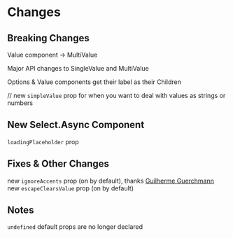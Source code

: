 # Changes

## Breaking Changes

Value component -> MultiValue

Major API changes to SingleValue and MultiValue

Options & Value components get their label as their Children

// new `simpleValue` prop for when you want to deal with values as strings or numbers

## New Select.Async Component

`loadingPlaceholder` prop

## Fixes & Other Changes

new `ignoreAccents` prop (on by default), thanks [Guilherme Guerchmann](https://github.com/Agamennon)
new `escapeClearsValue` prop (on by default)

## Notes

`undefined` default props are no longer declared
